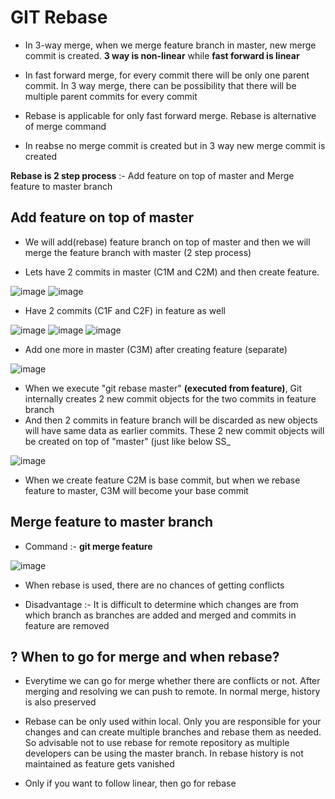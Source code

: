 # GIT Rebase

- In 3-way merge, when we merge feature branch in master, new merge commit is created. **3 way is non-linear** while **fast forward is linear**
- In fast forward merge, for every commit there will be only one parent commit. In 3 way merge, there can be possibility that there will be multiple parent commits for every commit

- Rebase is applicable for only fast forward merge. Rebase is alternative of merge command

- In reabse no merge commit is created but in 3 way new merge commit is created

**Rebase is 2 step process** :- Add feature on top of master and Merge feature to master branch


Add feature on top of master
-
- We will add(rebase) feature branch on top of master and then we will merge the feature branch with master  (2 step process)

- Lets have 2 commits in master (C1M and C2M) and then create feature.

![image](https://github.com/user-attachments/assets/eb19af61-f7ac-4b6c-8711-1af808d020e5)
![image](https://github.com/user-attachments/assets/3ed5c8be-48fa-4559-8759-2dacdf7f84c4)

- Have 2 commits (C1F and C2F) in feature as well

![image](https://github.com/user-attachments/assets/00a229a9-4025-47b7-b887-c8edb23b0ec8)
![image](https://github.com/user-attachments/assets/26e041d5-2470-40dd-864e-aa2f5e0a64ae)
![image](https://github.com/user-attachments/assets/17660120-f757-4b8c-89c3-ff6823935d9a)

- Add one more in master (C3M) after creating feature (separate)

![image](https://github.com/user-attachments/assets/08caae20-e37b-4826-97c9-b9da2e80224c)

- When we execute "git rebase master" **(executed from feature)**,  Git internally creates 2 new commit objects for the two commits in feature branch
- And then 2 commits in feature branch will be discarded as new objects will have same data as earlier commits. These 2 new commit objects will be created on top of "master" (just like below SS_

![image](https://github.com/user-attachments/assets/05b83b8e-1dfd-47fb-99d6-6f1f3e4e97ab)

- When we create feature C2M is base commit, but when we rebase feature to master, C3M will become your base commit

Merge feature to master branch
-
- Command :- **git merge feature**

![image](https://github.com/user-attachments/assets/a620a4aa-7050-4a02-95d1-c49b89a60da6)

- When rebase is used, there are no chances of getting conflicts

- Disadvantage :-  It is difficult to determine which changes are from which branch as branches are added and merged and commits in feature are removed

? When to go for merge and when rebase?
-
- Everytime we can go for merge whether there are conflicts or not. After merging and resolving we can push to remote. In normal merge, history is also preserved
- Rebase can be only used within local. Only you are responsible for your changes and can create multiple branches and rebase them as needed.
  So advisable not to use rebase for remote repository as multiple developers can be using the master branch. In rebase history is not maintained as feature gets vanished

- Only if you want to follow linear, then go for rebase


